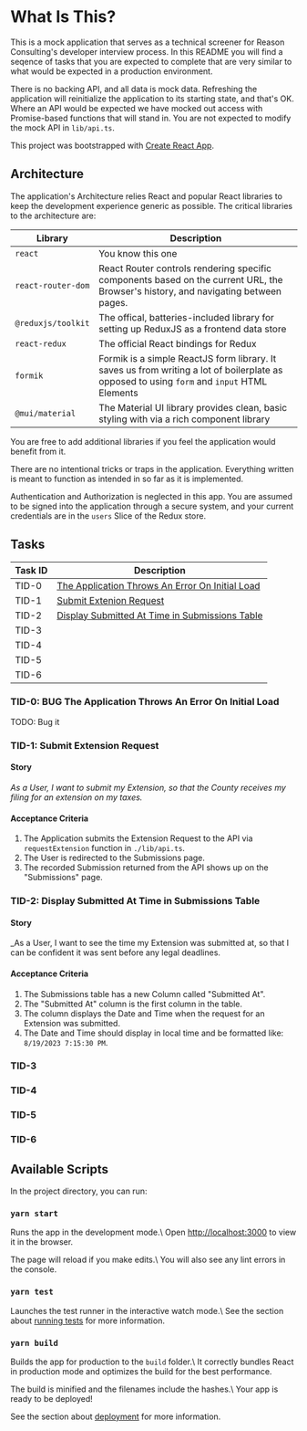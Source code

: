 # What Is This?

This is a mock application that serves as a technical screener for Reason
Consulting's developer interview process. In this README you will find a
seqence of tasks that you are expected to complete that are very similar to
what would be expected in a production environment.

There is no backing API, and all data is mock data. Refreshing the application
will reinitialize the application to its starting state, and that's OK. Where
an API would be expected we have mocked out access with Promise-based
functions that will stand in. You are not expected to modify the mock API in
`lib/api.ts`.

This project was bootstrapped with [Create React
App](https://github.com/facebook/create-react-app).

## Architecture

The application's Architecture relies React and popular React libraries to
keep the development experience generic as possible. The critical libraries to
the architecture are:

| Library | Description |
|---------|-------------|
| `react` | You know this one |
| `react-router-dom` | React Router controls rendering specific components based on the current URL, the Browser's history, and navigating between pages. |
| `@reduxjs/toolkit` | The offical, batteries-included library for setting up ReduxJS as a frontend data store |
| `react-redux` | The official React bindings for Redux |
| `formik` | Formik is a simple ReactJS form library. It saves us from writing a lot of boilerplate as opposed to using `form` and `input` HTML Elements |
| `@mui/material` | The Material UI library provides clean, basic styling with via a rich component library |

You are free to add additional libraries if you feel the application would
benefit from it.

There are no intentional tricks or traps in the application. Everything
written is meant to function as intended in so far as it is implemented.

Authentication and Authorization is neglected in this app. You are assumed to
be signed into the application through a secure system, and your current
credentials are in the `users` Slice of the Redux store.

## Tasks

| Task ID | Description |
|---------|-------|
| TID-0   | [The Application Throws An Error On Initial Load](#tid-0-bug-the-application-throws-an-error-on-initial-load)|
| TID-1   | [Submit Extenion Request](#tid-1-submit-extension-request)|
| TID-2   | [Display Submitted At Time in Submissions Table](#display-submitted-at-time-in-submissions-table) |
| TID-3   | []() |
| TID-4   | []() |
| TID-5   | []() |
| TID-6   | []() |

### TID-0: BUG The Application Throws An Error On Initial Load

TODO: Bug it

### TID-1: Submit Extension Request

#### Story

_As a User, I want to submit my Extension, so that the County receives my
filing for an extension on my taxes._

#### Acceptance Criteria

1. The Application submits the Extension Request to the API via
   `requestExtension` function in `./lib/api.ts`.
2. The User is redirected to the Submissions page.
3. The recorded Submission returned from the API shows up on the "Submissions"
   page.

### TID-2: Display Submitted At Time in Submissions Table

#### Story

_As a User, I want to see the time my Extension was submitted at, so that I
can be confident it was sent before any legal deadlines.

#### Acceptance Criteria

1. The Submissions table has a new Column called "Submitted At".
2. The "Submitted At" column is the first column in the table.
3. The column displays the Date and Time when the request for an Extension was submitted.
4. The Date and Time should display in local time and be formatted like: `8/19/2023 7:15:30 PM`.

### TID-3

### TID-4

### TID-5

### TID-6

## Available Scripts

In the project directory, you can run:

### `yarn start`

Runs the app in the development mode.\ Open
[http://localhost:3000](http://localhost:3000) to view it in the browser.

The page will reload if you make edits.\ You will also see any lint errors in
the console.

### `yarn test`

Launches the test runner in the interactive watch mode.\ See the section about
[running
tests](https://facebook.github.io/create-react-app/docs/running-tests) for
more information.

### `yarn build`

Builds the app for production to the `build` folder.\ It correctly bundles
React in production mode and optimizes the build for the best performance.

The build is minified and the filenames include the hashes.\ Your app is ready
to be deployed!

See the section about
[deployment](https://facebook.github.io/create-react-app/docs/deployment) for
more information.
